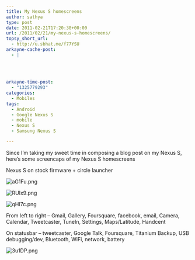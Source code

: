 ```yaml
---
title: My Nexus S homescreens
author: sathya
type: post
date: 2011-02-21T17:20:38+00:00
url: /2011/02/21/my-nexus-s-homescreens/
topsy_short_url:
  - http://u.sbhat.me/f77YSU
arkayne-cache-post:
  - |
    
    
    
    
arkayne-time-post:
  - "1325779293"
categories:
  - Mobiles
tags:
  - Android
  - Google Nexus S
  - mobile
  - Nexus S
  - Samsung Nexus S

---
```

Since I&#8217;m taking my sweet time in composing a blog post on my Nexus S, here&#8217;s some screencaps of my Nexus S homescreens

Nexus S on stock firmware + circle launcher

<!--more-->

![aG1Fu.png][1] 

![RUIx9.png][2] 

![qHI7c.png][3] 

From left to right &#8211; Gmail, Gallery, Foursquare, facebook, email, Camera, Calendar, Tweetcaster, TuneIn, Settings, Maps/Latitude, Handcent

On statusbar &#8211; tweetcaster, Google Talk, Foursquare, Titanium Backup, USB debugging/dev, Bluetooth, WiFi, network, battery

![3u1DP.png][4]

 [1]: http://i.imgur.com/aG1Fu.png
 [2]: http://i.imgur.com/RUIx9.png
 [3]: http://i.imgur.com/qHI7c.png
 [4]: http://i.imgur.com/3u1DP.png
